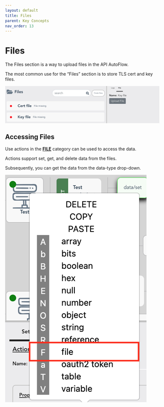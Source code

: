 ```yaml
---
layout: default
title: Files
parent: Key Concepts
nav_order: 13
---
```

# Files
The Files section is a way to upload files in the API AutoFlow.

The most common use for the “Files” section is to store TLS cert and key files.

![Upload Files](/assets/images/upload-files.png)

## Accessing Files
Use actions in the **[FILE](https://docs.apiautoflow.com/docs/actions/file/)** category can be used to access the data.

Actions support set, get, and delete data from the files.

Subsequently, you can get the data from the data-type drop-down.

![API AutoFlow File Data Access](/assets/images/file-access.png)
